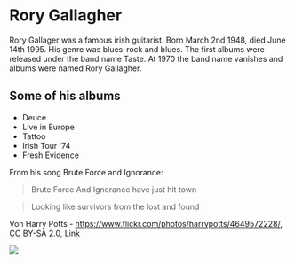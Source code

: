 # Rory Gallagher

Rory Gallager was a famous irish guitarist. Born March 2nd 1948, died June 14th 1995.
His genre was blues-rock and blues.
The first albums were released under the band name Taste. At 1970 the band name vanishes and albums were named Rory Gallagher.


## Some of his albums

* Deuce
* Live in Europe
* Tattoo
* Irish Tour '74
* Fresh Evidence

From his song Brute Force and Ignorance:
> Brute Force And Ignorance have just hit town

> Looking like survivors from the lost and found

Von Harry Potts - <a rel="nofollow" class="external free" href="https://www.flickr.com/photos/harrypotts/4649572228/">https://www.flickr.com/photos/harrypotts/4649572228/</a>, <a href="https://creativecommons.org/licenses/by-sa/2.0" title="Creative Commons Attribution-Share Alike 2.0">CC BY-SA 2.0</a>, <a href="https://commons.wikimedia.org/w/index.php?curid=10721614">Link</a>

<img src="https://upload.wikimedia.org/wikipedia/commons/thumb/2/2a/Rory_Gallagher_1982.jpg/800px-Rory_Gallagher_1982.jpg"/>
